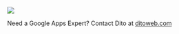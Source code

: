 <a href='http://ditoweb.com?s=gam'><img src='http://ditoweb.com/images/website/header-logo.png' /></a>

Need a Google Apps Expert? Contact Dito at <a href='http://ditoweb.com?s=gam'>ditoweb.com</a>
